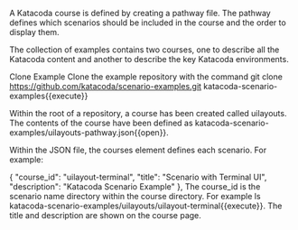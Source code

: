 A Katacoda course is defined by creating a pathway file. The pathway defines which scenarios should be included in the course and the order to display them.

The collection of examples contains two courses, one to describe all the Katacoda content and another to describe the key Katacoda environments.

Clone Example
Clone the example repository with the command git clone https://github.com/katacoda/scenario-examples.git katacoda-scenario-examples{{execute}}

Within the root of a repository, a course has been created called uilayouts. The contents of the course have been defined as katacoda-scenario-examples/uilayouts-pathway.json{{open}}.

Within the JSON file, the courses element defines each scenario. For example:

{
    "course_id": "uilayout-terminal",
    "title": "Scenario with Terminal UI",
    "description": "Katacoda Scenario Example"
},
The course_id is the scenario name directory within the course directory. For example ls katacoda-scenario-examples/uilayouts/uilayout-terminal{{execute}}. The title and description are shown on the course page.
